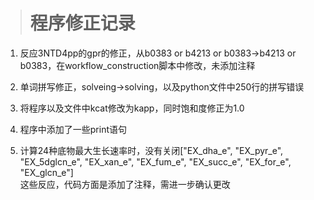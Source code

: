 > # 程序修正记录

1. 反应3NTD4pp的gpr的修正，从b0383 or b4213 or b0383→b4213 or b0383，在workflow\_construction脚本中修改，未添加注释

2. 单词拼写修正，solveing→solving，以及python文件中250行的拼写错误

3. 将程序以及文件中kcat修改为kapp，同时饱和度修正为1.0

4. 程序中添加了一些print语句

5. 计算24种底物最大生长速率时，没有关闭\["EX\_dha\_e", "EX\_pyr\_e", "EX\_5dglcn\_e", "EX\_xan\_e", "EX\_fum\_e", "EX\_succ\_e", "EX\_for\_e", "EX\_glcn\_e"\]  
   这些反应，代码方面是添加了注释，需进一步确认更改



